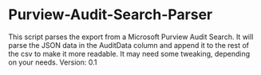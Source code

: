 # Purview-Audit-Search-Parser
This script parses the export from a Microsoft Purview Audit Search.  It will parse the JSON data in the AuditData column and append it to the rest of  the csv to make it more readable. It may need some tweaking, depending  on your needs. Version: 0.1
